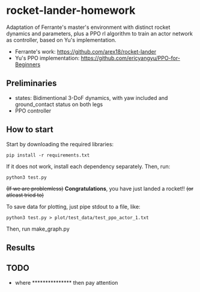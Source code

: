 # rocket-lander-homework
Adaptation of Ferrante's master's environment with distinct rocket dynamics and parameters, plus a PPO rl algorithm to train an actor network as controller, based on Yu's implementation.

* Ferrante's work: https://github.com/arex18/rocket-lander
* Yu's PPO implementation: https://github.com/ericyangyu/PPO-for-Beginners

## Preliminaries

* states: Bidimentional 3-DoF dynamics, with yaw included and ground_contact status on both legs
* PPO controller

## How to start

Start by downloading the required libraries:

```
pip install -r requirements.txt
```

If it does not work, install each dependency separately. Then, run:

```
python3 test.py
```

~~(If we are problemless)~~ **Congratulations**, you have just landed a rocket!! ~~(or atleast tried to)~~

To save data for plotting, just pipe stdout to a file, like:

```
python3 test.py > plot/test_data/test_ppo_actor_1.txt
```

Then, run make_graph.py

## Results

## TODO

* where *************** then pay attention

